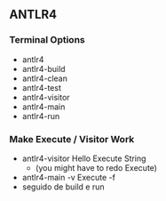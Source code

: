 ## ANTLR4 
### Terminal Options
- antlr4
- antlr4-build
- antlr4-clean
- antlr4-test
- antlr4-visitor
- antlr4-main
- antlr4-run

### Make Execute / Visitor Work
- antlr4-visitor Hello Execute String 
    - (you might have to redo Execute)
- antlr4-main -v Execute -f
- seguido de build e run
